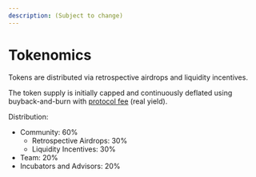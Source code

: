 ```yaml
---
description: (Subject to change)
---
```


# Tokenomics

Tokens are distributed via retrospective airdrops and liquidity incentives.

The token supply is initially capped and continuously deflated using buyback-and-burn with [protocol fee](protocol/interest-and-fee.md) (real yield).

Distribution:

* Community: 60%
  * Retrospective Airdrops: 30%
  * Liquidity Incentives: 30%
* Team: 20% &#x20;
* Incubators and Advisors: 20%

